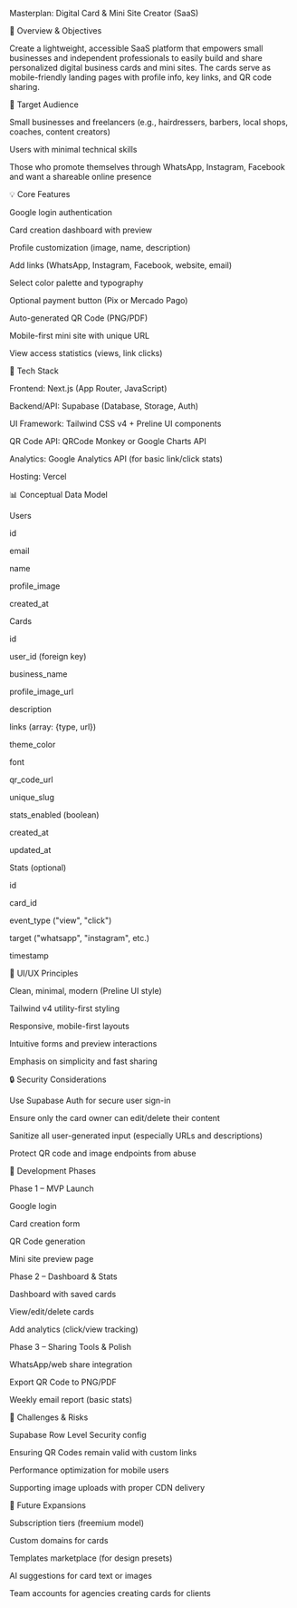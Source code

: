 Masterplan: Digital Card & Mini Site Creator (SaaS)

🧭 Overview & Objectives

Create a lightweight, accessible SaaS platform that empowers small businesses and independent professionals to easily build and share personalized digital business cards and mini sites. The cards serve as mobile-friendly landing pages with profile info, key links, and QR code sharing.

👥 Target Audience

Small businesses and freelancers (e.g., hairdressers, barbers, local shops, coaches, content creators)

Users with minimal technical skills

Those who promote themselves through WhatsApp, Instagram, Facebook and want a shareable online presence

💡 Core Features

Google login authentication

Card creation dashboard with preview

Profile customization (image, name, description)

Add links (WhatsApp, Instagram, Facebook, website, email)

Select color palette and typography

Optional payment button (Pix or Mercado Pago)

Auto-generated QR Code (PNG/PDF)

Mobile-first mini site with unique URL

View access statistics (views, link clicks)

🧱 Tech Stack

Frontend: Next.js (App Router, JavaScript)

Backend/API: Supabase (Database, Storage, Auth)

UI Framework: Tailwind CSS v4 + Preline UI components

QR Code API: QRCode Monkey or Google Charts API

Analytics: Google Analytics API (for basic link/click stats)

Hosting: Vercel

📊 Conceptual Data Model

Users

id

email

name

profile_image

created_at

Cards

id

user_id (foreign key)

business_name

profile_image_url

description

links (array: {type, url})

theme_color

font

qr_code_url

unique_slug

stats_enabled (boolean)

created_at

updated_at

Stats (optional)

id

card_id

event_type ("view", "click")

target ("whatsapp", "instagram", etc.)

timestamp

🎨 UI/UX Principles

Clean, minimal, modern (Preline UI style)

Tailwind v4 utility-first styling

Responsive, mobile-first layouts

Intuitive forms and preview interactions

Emphasis on simplicity and fast sharing

🔒 Security Considerations

Use Supabase Auth for secure user sign-in

Ensure only the card owner can edit/delete their content

Sanitize all user-generated input (especially URLs and descriptions)

Protect QR code and image endpoints from abuse

🧩 Development Phases

Phase 1 – MVP Launch

Google login

Card creation form

QR Code generation

Mini site preview page

Phase 2 – Dashboard & Stats

Dashboard with saved cards

View/edit/delete cards

Add analytics (click/view tracking)

Phase 3 – Sharing Tools & Polish

WhatsApp/web share integration

Export QR Code to PNG/PDF

Weekly email report (basic stats)

🚧 Challenges & Risks

Supabase Row Level Security config

Ensuring QR Codes remain valid with custom links

Performance optimization for mobile users

Supporting image uploads with proper CDN delivery

🚀 Future Expansions

Subscription tiers (freemium model)

Custom domains for cards

Templates marketplace (for design presets)

AI suggestions for card text or images

Team accounts for agencies creating cards for clients
